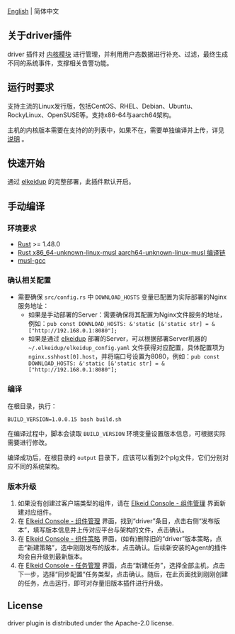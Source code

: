 [English](README.md) | 简体中文
## 关于driver插件
driver 插件对 [内核模块](../../driver/README-zh_CN.md) 进行管理，并利用用户态数据进行补充、过滤，最终生成不同的系统事件，支撑相关告警功能。
## 运行时要求
支持主流的Linux发行版，包括CentOS、RHEL、Debian、Ubuntu、RockyLinux、OpenSUSE等。支持x86-64与aarch64架构。

主机的内核版本需要在支持的的列表中，如果不在，需要单独编译并上传，详见 [说明](../../elkeidup/README-zh_CN.md#agent-install-remark) 。
## 快速开始
通过 [elkeidup](../../elkeidup/README-zh_CN.md) 的完整部署，此插件默认开启。
## 手动编译
### 环境要求
* [Rust](https://www.rust-lang.org) >= 1.48.0
* [Rust x86_64-unknown-linux-musl aarch64-unknown-linux-musl 编译链](https://doc.bccnsoft.com/docs/rust-1.36.0-docs-html/edition-guide/rust-2018/platform-and-target-support/musl-support-for-fully-static-binaries.html)
* [musl-gcc](https://command-not-found.com/musl-gcc)
### 确认相关配置
* 需要确保 `src/config.rs` 中 `DOWNLOAD_HOSTS` 变量已配置为实际部署的Nginx服务地址：
    * 如果是手动部署的Server：需要确保将其配置为Nginx文件服务的地址，例如：`pub const DOWNLOAD_HOSTS: &'static [&'static str] = &["http://192.168.0.1:8080"];`
    * 如果是通过 [elkeidup](../elkeidup/README-zh_CN.md) 部署的Server，可以根据部署Server机器的 `~/.elkeidup/elkeidup_config.yaml` 文件获得对应配置，具体配置项为 `nginx.sshhost[0].host`，并将端口号设置为8080，例如：`pub const DOWNLOAD_HOSTS: &'static [&'static str] = &["http://192.168.0.1:8080"];`
### 编译
在根目录，执行：
```
BUILD_VERSION=1.0.0.15 bash build.sh
```
在编译过程中，脚本会读取 `BUILD_VERSION` 环境变量设置版本信息，可根据实际需要进行修改。

编译成功后，在根目录的 `output` 目录下，应该可以看到2个plg文件，它们分别对应不同的系统架构。
### 版本升级
1. 如果没有创建过客户端类型的组件，请在 [Elkeid Console - 组件管理]() 界面新建对应组件。
2. 在 [Elkeid Console - 组件管理]() 界面，找到“driver”条目，点击右侧“发布版本”，填写版本信息并上传对应平台与架构的文件，点击确认。
3. 在 [Elkeid Console - 组件策略]() 界面，(如有)删除旧的“driver”版本策略，点击“新建策略”，选中刚刚发布的版本，点击确认。后续新安装的Agent的插件均会自升级到最新版本。
4. 在 [Elkeid Console - 任务管理]() 界面，点击“新建任务”，选择全部主机，点击下一步，选择“同步配置”任务类型，点击确认。随后，在此页面找到刚刚创建的任务，点击运行，即可对存量旧版本插件进行升级。
## License
driver plugin is distributed under the Apache-2.0 license.